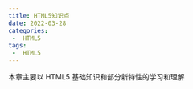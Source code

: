 ```yaml
---
title: HTML5知识点
date: 2022-03-28
categories:
 -  HTML5
tags:
 -  HTML5
---
```


本章主要以 HTML5 基础知识和部分新特性的学习和理解